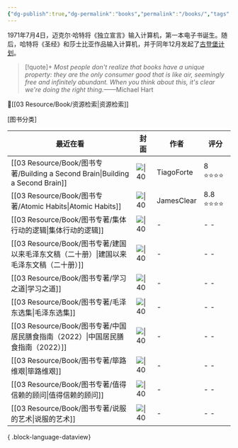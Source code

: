```yaml
---
{"dg-publish":true,"dg-permalink":"books","permalink":"/books/","tags":["books"]}
---
```


1971年7月4日，迈克尔·哈特将《独立宣言》输入计算机，第一本电子书诞生。随后，哈特将《圣经》和莎士比亚作品输入计算机，并于同年12月发起了[古登堡计划](https://www.gutenberg.org/)。

>[!quote]+ 
>*Most people don't realize that books have a unique property: they are the only consumer good that is like air, seemingly free and infinitely abundant. When you think about this, it's clear we're doing the right thing.*——Michael Hart


🔎[[03 Resource/Book/资源检索\|资源检索]]

[图书分类]

| 最近在看                                                                          | 封面                                                       | 作者         | 评分       |
| ----------------------------------------------------------------------------- | -------------------------------------------------------- | ---------- | -------- |
| [[03 Resource/Book/图书专著/Building a Second Brain\|Building a Second Brain]] | ![\|40](https://imglink.win/image/2024/09/03/xm1s1.webp) | TiagoForte | 8 ⭐⭐⭐⭐   |
| [[03 Resource/Book/图书专著/Atomic Habits\|Atomic Habits]]                     | ![\|40](https://imglink.win/image/2024/09/03/xm88B.webp) | JamesClear | 8.8 ⭐⭐⭐⭐ |
| [[03 Resource/Book/图书专著/集体行动的逻辑\|集体行动的逻辑]]                                 | ![\|40](\-)                                              | \-         | \- \-    |
| [[03 Resource/Book/图书专著/建国以来毛泽东文稿（二十册）\|建国以来毛泽东文稿（二十册）]]                   | ![\|40](\-)                                              | \-         | \- \-    |
| [[03 Resource/Book/图书专著/学习之道\|学习之道]]                                       | ![\|40](\-)                                              | \-         | \- \-    |
| [[03 Resource/Book/图书专著/毛泽东选集\|毛泽东选集]]                                     | ![\|40](\-)                                              | \-         | \- \-    |
| [[03 Resource/Book/图书专著/中国居民膳食指南（2022）\|中国居民膳食指南（2022）]]                   | ![\|40](\-)                                              | \-         | \- \-    |
| [[03 Resource/Book/图书专著/筚路维艰\|筚路维艰]]                                       | ![\|40](\-)                                              | \-         | \- \-    |
| [[03 Resource/Book/图书专著/值得信赖的顾问\|值得信赖的顾问]]                                 | ![\|40](\-)                                              | \-         | \- \-    |
| [[03 Resource/Book/图书专著/说服的艺术\|说服的艺术]]                                     | ![\|40](\-)                                              | \-         | \- \-    |

{ .block-language-dataview}
